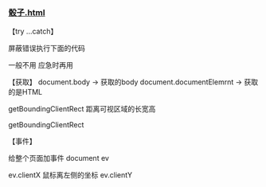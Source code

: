 
### [骰子.html](https://github.com/wohaofang/JavaScript-demo/blob/master/%E6%94%BE%E5%A4%A7%E9%95%9C/%E6%94%BE%E5%A4%A7%E9%95%9C.html)
【try ...catch】

屏蔽错误执行下面的代码

一般不用
应急时再用

【获取】
document.body ->                   获取的body
document.documentElemrnt ->		   获取的是HTML



getBoundingClientRect  距离可视区域的长宽高

getBoundingClientRect


【事件】

给整个页面加事件 document
ev 
 
 ev.clientX  鼠标离左侧的坐标
 ev.clientY
